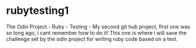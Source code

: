 # rubytesting1
The Odin Project - Ruby - Testing - 
My second git hub project, first one was so long ago, i cant remember how to do it! This one is where i will save the challenge set by the odin project for writing ruby code based on a test.
